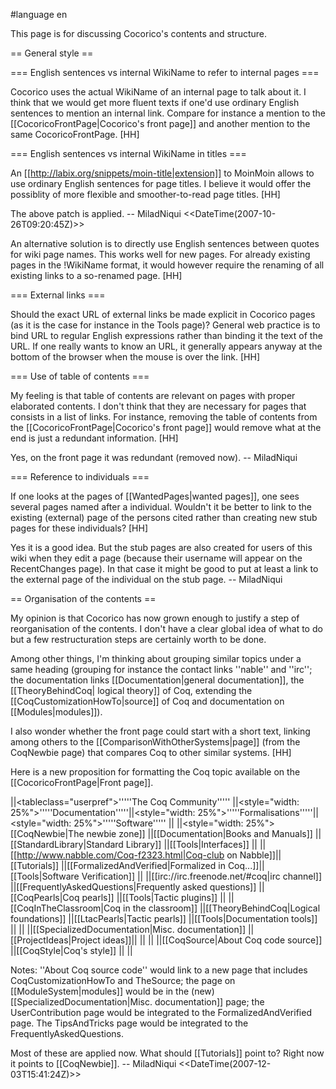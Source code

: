 #language en

This page is for discussing Cocorico's contents and structure.

== General style ==

=== English sentences vs internal WikiName to refer to internal pages ===

Cocorico uses the actual WikiName of an internal page to talk about it. I think that we would get more fluent texts if one'd use ordinary English sentences to mention an internal link. Compare for instance a mention to the [[CocoricoFrontPage|Cocorico's front page]] and another mention to the same CocoricoFrontPage. [HH]

=== English sentences vs internal WikiName in titles ===

An [[http://labix.org/snippets/moin-title|extension]] to MoinMoin allows to use ordinary English sentences for page titles. I believe it would offer the possiblity of more flexible and smoother-to-read page titles. [HH]

 The above patch is applied. -- MiladNiqui <<DateTime(2007-10-26T09:20:45Z)>>

An alternative solution is to directly use English sentences between quotes for wiki page names. This works well for new pages. For already existing pages in the !WikiName format, it would however require the renaming of all existing links to a so-renamed page. [HH]

=== External links ===

Should the exact URL of external links be made explicit in Cocorico pages (as it is the case for instance in the Tools page)? General web practice is to bind URL to regular English expressions rather than binding it the text of the URL. If one really wants to know an URL, it generally appears anyway at the bottom of the browser when the mouse is over the link. [HH]

=== Use of table of contents ===

My feeling is that table of contents are relevant on pages with proper elaborated contents. I don't think that they are necessary for pages that consists in a list of links. For instance, removing the table of contents from the [[CocoricoFrontPage|Cocorico's front page]] would remove what at the end is just a redundant information. [HH]

 Yes, on the front page it was redundant (removed now). -- MiladNiqui

=== Reference to individuals ===

If one looks at the pages of [[WantedPages|wanted pages]], one sees several pages named after a individual. Wouldn't it be better to link to the existing (external) page of the persons cited rather than creating new stub pages for these individuals? [HH]

  Yes it is a good idea. But the stub pages are also created for users of this wiki when they edit a page (because their username will appear on the RecentChanges page). In that case it might be good to put at least a link to the external page of the individual on the stub page.  -- MiladNiqui

== Organisation of the contents ==

My opinion is that Cocorico has now grown enough to justify a step of reorganisation of the contents. I don't have a clear global idea of what to do but a few restructuration steps are certainly worth to be done.

Among other things, I'm thinking about grouping similar topics under a same heading (grouping for instance the contact links ''nable'' and ''irc''; the documentation links [[Documentation|general documentation]], the [[TheoryBehindCoq| logical theory]] of Coq, extending the [[CoqCustomizationHowTo|source]] of Coq and documentation on [[Modules|modules]]).

I also wonder whether the front page could start with a short text, linking among others to the [[ComparisonWithOtherSystems|page]] (from the CoqNewbie page) that compares Coq to other similar systems. [HH]

Here is a new proposition for formatting the Coq topic available on the [[CocoricoFrontPage|Front page]].

||<tableclass="userpref">'''''The Coq Community'''''       ||<style="width: 25%">'''''Documentation'''''||<style="width: 25%">'''''Formalisations'''''||<style="width: 25%">'''''Software'''''  ||
||<style="width: 25%">[[CoqNewbie|The newbie zone]]         ||[[Documentation|Books and Manuals]]         ||[[StandardLibrary|Standard Library]]         ||[[Tools|Interfaces]]             ||
||[[http://www.nabble.com/Coq-f2323.html|Coq-club on Nabble]]||[[Tutorials]]                     ||[[FormalizedAndVerified|Formalized in Coq...]]||[[Tools|Software Verification]] ||
||[[irc://irc.freenode.net/#coq|irc channel]]                ||[[FrequentlyAskedQuestions|Frequently asked questions]] ||[[CoqPearls|Coq pearls]]      ||[[Tools|Tactic plugins]]             ||
||[[CoqInTheClassroom|Coq in the classroom]]                ||[[TheoryBehindCoq|Logical foundations]]                 ||[[LtacPearls|Tactic pearls]]  ||[[Tools|Documentation tools]]        ||
||                                                         ||[[SpecializedDocumentation|Misc. documentation]]        ||[[ProjectIdeas|Project ideas]]|| ||
||                                                         ||[[CoqSource|About Coq code source]]                     ||[[CoqStyle|Coq's style]]      || ||

Notes: ''About Coq source code'' would link to a new page that includes CoqCustomizationHowTo and TheSource; 
the page on [[ModuleSystem|modules]] would be in the (new) [[SpecializedDocumentation|Misc. documentation]] page; the UserContribution page would be integrated to the FormalizedAndVerified page. The TipsAndTricks page would be integrated to the FrequentlyAskedQuestions.

 Most of these are applied now. What should [[Tutorials]]  point to? Right now it points to [[CoqNewbie]]. -- MiladNiqui <<DateTime(2007-12-03T15:41:24Z)>>
